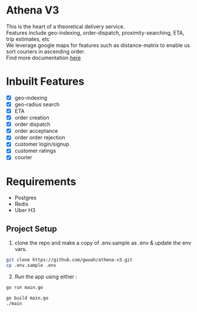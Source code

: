# Athena V3

This is the heart of a theoretical delivery service. <br/>
Features include geo-indexing, order-dispatch, proximity-searching, ETA, trip estimates, etc <br/>
We leverage google maps for features such as distance-matrix to enable us sort couriers in ascending order. <br/>
Find more documentation [here](https://github.com/electra-systems/core-api/blob/master/API_DOCS.md)

# Inbuilt Features

- [x] geo-indexing
- [x] geo-radius search
- [x] ETA
- [x] order creation
- [x] order dispatch
- [x] order acceptance
- [x] order order rejection
- [x] customer login/signup
- [x] customer ratings
- [x] courier

# Requirements

- Postgres
- Redis
- Uber H3

## Project Setup

1. clone the repo and make a copy of .env.sample as .env & update the env vars.

```bash
git clone https://github.com/gwuah/athena-v3.git
cp .env.sample .env
```

2. Run the app using either :

```bash
go run main.go
```

```bash
go build main.go
./main
```
